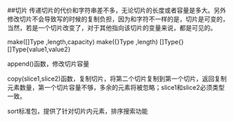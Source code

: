 ##切片
传递切片的代价和字符串差不多，无论切片的长度或者容量是多大。另外修改切片不会导致写的时候的复制负担，因为和字符不一样的是，切片是可变的，当然，若是一个切片改变了，对于其他指向该切片的变量来说，都是可见的。

make([]Type ,length,capacity)
make({}Type ,length)
[]Type{}
[]Type{value1,value2}

append()函数，修改切片容量

copy(slice1,slice2)函数，复制切片，将第二个切片复制到第一个切片，返回复制元素数量，第一个切片容量不够，多余的元素将被忽略；slice1和slice2必须类型一致。

sort标准包，提供了针对切片内元素，排序搜索功能
